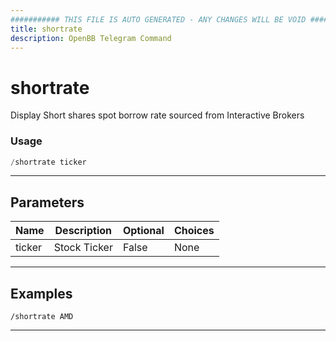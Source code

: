 ```yaml
---
########### THIS FILE IS AUTO GENERATED - ANY CHANGES WILL BE VOID ###########
title: shortrate
description: OpenBB Telegram Command
---
```


# shortrate

Display Short shares spot borrow rate sourced from Interactive Brokers

### Usage

```python wordwrap
/shortrate ticker
```

---

## Parameters

| Name | Description | Optional | Choices |
| ---- | ----------- | -------- | ------- |
| ticker | Stock Ticker | False | None |


---

## Examples

```
/shortrate AMD
```
---
